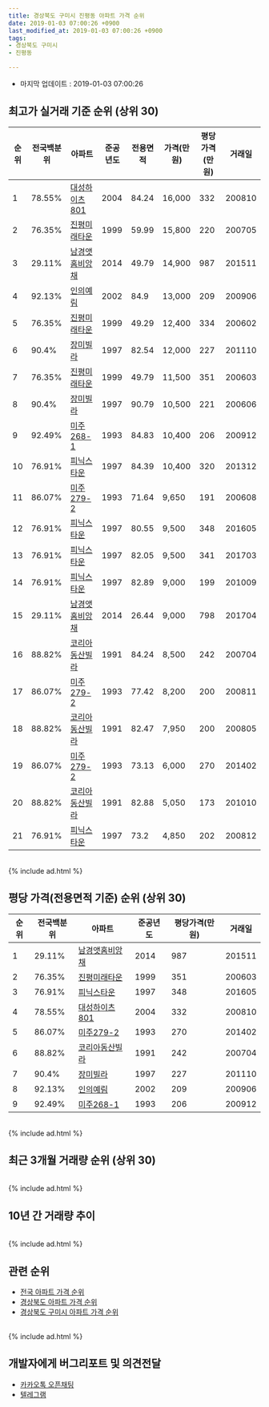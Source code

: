 ```yaml
---
title: 경상북도 구미시 진평동 아파트 가격 순위
date: 2019-01-03 07:00:26 +0900
last_modified_at: 2019-01-03 07:00:26 +0900
tags:
- 경상북도 구미시
- 진평동

---
```


* 마지막 업데이트 : 2019-01-03 07:00:26

## 최고가 실거래 기준 순위 (상위 30)


|순위|전국백분위|아파트|준공년도|전용면적|가격(만원)|평당가격(만원)|거래일|
|---|---|---|---|---|---|---|---|
|1|78.55%|[대성하이츠801](https://search.naver.com/search.naver?query=%EA%B2%BD%EC%83%81%EB%B6%81%EB%8F%84+%EA%B5%AC%EB%AF%B8%EC%8B%9C+%EC%A7%84%ED%8F%89%EB%8F%99+%EB%8C%80%EC%84%B1%ED%95%98%EC%9D%B4%EC%B8%A0801)|2004|84.24|16,000|332|200810|
|2|76.35%|[진평미래타운](https://search.naver.com/search.naver?query=%EA%B2%BD%EC%83%81%EB%B6%81%EB%8F%84+%EA%B5%AC%EB%AF%B8%EC%8B%9C+%EC%A7%84%ED%8F%89%EB%8F%99+%EC%A7%84%ED%8F%89%EB%AF%B8%EB%9E%98%ED%83%80%EC%9A%B4)|1999|59.99|15,800|220|200705|
|3|29.11%|[남경앳홈비앙채](https://search.naver.com/search.naver?query=%EA%B2%BD%EC%83%81%EB%B6%81%EB%8F%84+%EA%B5%AC%EB%AF%B8%EC%8B%9C+%EC%A7%84%ED%8F%89%EB%8F%99+%EB%82%A8%EA%B2%BD%EC%95%B3%ED%99%88%EB%B9%84%EC%95%99%EC%B1%84)|2014|49.79|14,900|987|201511|
|4|92.13%|[인의예림](https://search.naver.com/search.naver?query=%EA%B2%BD%EC%83%81%EB%B6%81%EB%8F%84+%EA%B5%AC%EB%AF%B8%EC%8B%9C+%EC%A7%84%ED%8F%89%EB%8F%99+%EC%9D%B8%EC%9D%98%EC%98%88%EB%A6%BC)|2002|84.9|13,000|209|200906|
|5|76.35%|[진평미래타운](https://search.naver.com/search.naver?query=%EA%B2%BD%EC%83%81%EB%B6%81%EB%8F%84+%EA%B5%AC%EB%AF%B8%EC%8B%9C+%EC%A7%84%ED%8F%89%EB%8F%99+%EC%A7%84%ED%8F%89%EB%AF%B8%EB%9E%98%ED%83%80%EC%9A%B4)|1999|49.29|12,400|334|200602|
|6|90.4%|[장미빌라](https://search.naver.com/search.naver?query=%EA%B2%BD%EC%83%81%EB%B6%81%EB%8F%84+%EA%B5%AC%EB%AF%B8%EC%8B%9C+%EC%A7%84%ED%8F%89%EB%8F%99+%EC%9E%A5%EB%AF%B8%EB%B9%8C%EB%9D%BC)|1997|82.54|12,000|227|201110|
|7|76.35%|[진평미래타운](https://search.naver.com/search.naver?query=%EA%B2%BD%EC%83%81%EB%B6%81%EB%8F%84+%EA%B5%AC%EB%AF%B8%EC%8B%9C+%EC%A7%84%ED%8F%89%EB%8F%99+%EC%A7%84%ED%8F%89%EB%AF%B8%EB%9E%98%ED%83%80%EC%9A%B4)|1999|49.79|11,500|351|200603|
|8|90.4%|[장미빌라](https://search.naver.com/search.naver?query=%EA%B2%BD%EC%83%81%EB%B6%81%EB%8F%84+%EA%B5%AC%EB%AF%B8%EC%8B%9C+%EC%A7%84%ED%8F%89%EB%8F%99+%EC%9E%A5%EB%AF%B8%EB%B9%8C%EB%9D%BC)|1997|90.79|10,500|221|200606|
|9|92.49%|[미주268-1](https://search.naver.com/search.naver?query=%EA%B2%BD%EC%83%81%EB%B6%81%EB%8F%84+%EA%B5%AC%EB%AF%B8%EC%8B%9C+%EC%A7%84%ED%8F%89%EB%8F%99+%EB%AF%B8%EC%A3%BC268-1)|1993|84.83|10,400|206|200912|
|10|76.91%|[피닉스타운](https://search.naver.com/search.naver?query=%EA%B2%BD%EC%83%81%EB%B6%81%EB%8F%84+%EA%B5%AC%EB%AF%B8%EC%8B%9C+%EC%A7%84%ED%8F%89%EB%8F%99+%ED%94%BC%EB%8B%89%EC%8A%A4%ED%83%80%EC%9A%B4)|1997|84.39|10,400|320|201312|
|11|86.07%|[미주279-2](https://search.naver.com/search.naver?query=%EA%B2%BD%EC%83%81%EB%B6%81%EB%8F%84+%EA%B5%AC%EB%AF%B8%EC%8B%9C+%EC%A7%84%ED%8F%89%EB%8F%99+%EB%AF%B8%EC%A3%BC279-2)|1993|71.64|9,650|191|200608|
|12|76.91%|[피닉스타운](https://search.naver.com/search.naver?query=%EA%B2%BD%EC%83%81%EB%B6%81%EB%8F%84+%EA%B5%AC%EB%AF%B8%EC%8B%9C+%EC%A7%84%ED%8F%89%EB%8F%99+%ED%94%BC%EB%8B%89%EC%8A%A4%ED%83%80%EC%9A%B4)|1997|80.55|9,500|348|201605|
|13|76.91%|[피닉스타운](https://search.naver.com/search.naver?query=%EA%B2%BD%EC%83%81%EB%B6%81%EB%8F%84+%EA%B5%AC%EB%AF%B8%EC%8B%9C+%EC%A7%84%ED%8F%89%EB%8F%99+%ED%94%BC%EB%8B%89%EC%8A%A4%ED%83%80%EC%9A%B4)|1997|82.05|9,500|341|201703|
|14|76.91%|[피닉스타운](https://search.naver.com/search.naver?query=%EA%B2%BD%EC%83%81%EB%B6%81%EB%8F%84+%EA%B5%AC%EB%AF%B8%EC%8B%9C+%EC%A7%84%ED%8F%89%EB%8F%99+%ED%94%BC%EB%8B%89%EC%8A%A4%ED%83%80%EC%9A%B4)|1997|82.89|9,000|199|201009|
|15|29.11%|[남경앳홈비앙채](https://search.naver.com/search.naver?query=%EA%B2%BD%EC%83%81%EB%B6%81%EB%8F%84+%EA%B5%AC%EB%AF%B8%EC%8B%9C+%EC%A7%84%ED%8F%89%EB%8F%99+%EB%82%A8%EA%B2%BD%EC%95%B3%ED%99%88%EB%B9%84%EC%95%99%EC%B1%84)|2014|26.44|9,000|798|201704|
|16|88.82%|[코리아동산빌라](https://search.naver.com/search.naver?query=%EA%B2%BD%EC%83%81%EB%B6%81%EB%8F%84+%EA%B5%AC%EB%AF%B8%EC%8B%9C+%EC%A7%84%ED%8F%89%EB%8F%99+%EC%BD%94%EB%A6%AC%EC%95%84%EB%8F%99%EC%82%B0%EB%B9%8C%EB%9D%BC)|1991|84.24|8,500|242|200704|
|17|86.07%|[미주279-2](https://search.naver.com/search.naver?query=%EA%B2%BD%EC%83%81%EB%B6%81%EB%8F%84+%EA%B5%AC%EB%AF%B8%EC%8B%9C+%EC%A7%84%ED%8F%89%EB%8F%99+%EB%AF%B8%EC%A3%BC279-2)|1993|77.42|8,200|200|200811|
|18|88.82%|[코리아동산빌라](https://search.naver.com/search.naver?query=%EA%B2%BD%EC%83%81%EB%B6%81%EB%8F%84+%EA%B5%AC%EB%AF%B8%EC%8B%9C+%EC%A7%84%ED%8F%89%EB%8F%99+%EC%BD%94%EB%A6%AC%EC%95%84%EB%8F%99%EC%82%B0%EB%B9%8C%EB%9D%BC)|1991|82.47|7,950|200|200805|
|19|86.07%|[미주279-2](https://search.naver.com/search.naver?query=%EA%B2%BD%EC%83%81%EB%B6%81%EB%8F%84+%EA%B5%AC%EB%AF%B8%EC%8B%9C+%EC%A7%84%ED%8F%89%EB%8F%99+%EB%AF%B8%EC%A3%BC279-2)|1993|73.13|6,000|270|201402|
|20|88.82%|[코리아동산빌라](https://search.naver.com/search.naver?query=%EA%B2%BD%EC%83%81%EB%B6%81%EB%8F%84+%EA%B5%AC%EB%AF%B8%EC%8B%9C+%EC%A7%84%ED%8F%89%EB%8F%99+%EC%BD%94%EB%A6%AC%EC%95%84%EB%8F%99%EC%82%B0%EB%B9%8C%EB%9D%BC)|1991|82.88|5,050|173|201010|
|21|76.91%|[피닉스타운](https://search.naver.com/search.naver?query=%EA%B2%BD%EC%83%81%EB%B6%81%EB%8F%84+%EA%B5%AC%EB%AF%B8%EC%8B%9C+%EC%A7%84%ED%8F%89%EB%8F%99+%ED%94%BC%EB%8B%89%EC%8A%A4%ED%83%80%EC%9A%B4)|1997|73.2|4,850|202|200812|


<br>
{% include ad.html %}
<br>

## 평당 가격(전용면적 기준) 순위 (상위 30)


|순위|전국백분위|아파트|준공년도|평당가격(만원)|거래일|
|---|---|---|---|---|---|
|1|29.11%|[남경앳홈비앙채](https://search.naver.com/search.naver?query=%EA%B2%BD%EC%83%81%EB%B6%81%EB%8F%84+%EA%B5%AC%EB%AF%B8%EC%8B%9C+%EC%A7%84%ED%8F%89%EB%8F%99+%EB%82%A8%EA%B2%BD%EC%95%B3%ED%99%88%EB%B9%84%EC%95%99%EC%B1%84)|2014|987|201511|
|2|76.35%|[진평미래타운](https://search.naver.com/search.naver?query=%EA%B2%BD%EC%83%81%EB%B6%81%EB%8F%84+%EA%B5%AC%EB%AF%B8%EC%8B%9C+%EC%A7%84%ED%8F%89%EB%8F%99+%EC%A7%84%ED%8F%89%EB%AF%B8%EB%9E%98%ED%83%80%EC%9A%B4)|1999|351|200603|
|3|76.91%|[피닉스타운](https://search.naver.com/search.naver?query=%EA%B2%BD%EC%83%81%EB%B6%81%EB%8F%84+%EA%B5%AC%EB%AF%B8%EC%8B%9C+%EC%A7%84%ED%8F%89%EB%8F%99+%ED%94%BC%EB%8B%89%EC%8A%A4%ED%83%80%EC%9A%B4)|1997|348|201605|
|4|78.55%|[대성하이츠801](https://search.naver.com/search.naver?query=%EA%B2%BD%EC%83%81%EB%B6%81%EB%8F%84+%EA%B5%AC%EB%AF%B8%EC%8B%9C+%EC%A7%84%ED%8F%89%EB%8F%99+%EB%8C%80%EC%84%B1%ED%95%98%EC%9D%B4%EC%B8%A0801)|2004|332|200810|
|5|86.07%|[미주279-2](https://search.naver.com/search.naver?query=%EA%B2%BD%EC%83%81%EB%B6%81%EB%8F%84+%EA%B5%AC%EB%AF%B8%EC%8B%9C+%EC%A7%84%ED%8F%89%EB%8F%99+%EB%AF%B8%EC%A3%BC279-2)|1993|270|201402|
|6|88.82%|[코리아동산빌라](https://search.naver.com/search.naver?query=%EA%B2%BD%EC%83%81%EB%B6%81%EB%8F%84+%EA%B5%AC%EB%AF%B8%EC%8B%9C+%EC%A7%84%ED%8F%89%EB%8F%99+%EC%BD%94%EB%A6%AC%EC%95%84%EB%8F%99%EC%82%B0%EB%B9%8C%EB%9D%BC)|1991|242|200704|
|7|90.4%|[장미빌라](https://search.naver.com/search.naver?query=%EA%B2%BD%EC%83%81%EB%B6%81%EB%8F%84+%EA%B5%AC%EB%AF%B8%EC%8B%9C+%EC%A7%84%ED%8F%89%EB%8F%99+%EC%9E%A5%EB%AF%B8%EB%B9%8C%EB%9D%BC)|1997|227|201110|
|8|92.13%|[인의예림](https://search.naver.com/search.naver?query=%EA%B2%BD%EC%83%81%EB%B6%81%EB%8F%84+%EA%B5%AC%EB%AF%B8%EC%8B%9C+%EC%A7%84%ED%8F%89%EB%8F%99+%EC%9D%B8%EC%9D%98%EC%98%88%EB%A6%BC)|2002|209|200906|
|9|92.49%|[미주268-1](https://search.naver.com/search.naver?query=%EA%B2%BD%EC%83%81%EB%B6%81%EB%8F%84+%EA%B5%AC%EB%AF%B8%EC%8B%9C+%EC%A7%84%ED%8F%89%EB%8F%99+%EB%AF%B8%EC%A3%BC268-1)|1993|206|200912|


<br>
{% include ad.html %}
<br>

## 최근 3개월 거래량 순위 (상위 30)


<div style="width:100%;">
    <canvas id="deal_count_ranking" height="250"></canvas>
</div>


<script>
new Chart(document.getElementById("deal_count_ranking"), {
    type: 'horizontalBar',
    data: {
        labels: ['진평미래타운'],
        datasets: [{
            label: '실거래 수',
            data: [4],
            borderColor: "rgba(255, 0, 128, 1)",
            backgroundColor: "rgba(255, 0, 128, 0.5)",
            fill: false,
        }]
    },
    options: {
        responsive: true,
        title: {
            display: true,
            text: '최근 3개월 거래량 순위'
        },
        tooltips: {
            mode: 'index',
            intersect: false,
            callbacks: {
                title: function(tooltipItems, data) {
                    return "실거래 수:";
                },
                label: function(tooltipItem, data) {
                    return data.labels[tooltipItem.index] + ": " + tooltipItem.xLabel;
                }
            }
        },
        hover: {
            mode: 'nearest',
            intersect: true
        },
        scales: {
            xAxes: [{
                display: true,
                scaleLabel: {
                    display: true,
                    labelString: '실거래 수'
                },
                ticks: {
                    suggestedMin: 0,
                }
            }],
            yAxes: [{
                display: true,
                ticks: {
                    autoSkip: false,
                    callback: function(value, index, values) {
                        if (value.length > 15)
                            return value.substr(0, 13) + "...";
                        else
                            return value;
                    }
                },
                scaleLabel: {
                    display: false,
                }
            }]
        }
    }
});

</script>


<br>
{% include ad.html %}
<br>

## 10년 간 거래량 추이


<div style="width:100%;">
    <canvas id="deal_progress" height="250"></canvas>
</div>

<script>
new Chart(document.getElementById("deal_progress"), {
    type: 'line',
    data: {
        labels: ['200901','200902','200903','200904','200905','200906','200907','200908','200909','200910','200911','200912','201001','201002','201003','201004','201005','201006','201007','201008','201009','201010','201011','201012','201101','201102','201103','201104','201105','201106','201107','201108','201109','201110','201111','201112','201201','201202','201203','201204','201205','201206','201207','201208','201209','201210','201211','201212','201301','201302','201303','201304','201305','201306','201307','201308','201309','201310','201311','201312','201401','201402','201403','201404','201405','201406','201407','201408','201409','201410','201411','201412','201501','201502','201503','201504','201505','201506','201507','201508','201509','201510','201511','201512','201601','201602','201603','201604','201605','201606','201607','201608','201609','201610','201611','201612','201701','201702','201703','201704','201705','201706','201707','201708','201709','201710','201711','201712','201801','201802','201803','201804','201805','201806','201807','201808','201809','201810','201811','201812','201901'],
        datasets: [{
            label: '실거래 수',
            pointRadius: 1,
            data: [4, 5, 2, 3, 6, 7, 4, 4, 4, 3, 8, 8, 2, 8, 4, 4, 6, 5, 18, 8, 8, 15, 7, 10, 18, 21, 28, 16, 10, 11, 10, 8, 10, 11, 11, 8, 7, 8, 11, 10, 5, 10, 2, 7, 6, 11, 10, 11, 10, 18, 12, 12, 9, 12, 8, 7, 5, 13, 5, 5, 6, 14, 21, 8, 7, 4, 9, 9, 13, 6, 8, 6, 8, 4, 7, 5, 4, 3, 5, 3, 10, 6, 4, 2, 2, 7, 1, 2, 4, 2, 5, 2, 2, 8, 21, 24, 13, 15, 9, 8, 4, 7, 4, 7, 3, 7, 6, 9, 12, 7, 3, 8, 4, 17, 6, 8, 6, 5, 4, 0, 0],
            borderColor: "rgba(255, 201, 14, 1)",
            backgroundColor: "rgba(255, 201, 14, 0.5)",
            fill: true,
        }]
    },
    options: {
        responsive: true,
        title: {
            display: true,
            text: '10년간 거래량 추이'
        },
        tooltips: {
            mode: 'index',
            intersect: false,
        },
        hover: {
            mode: 'nearest',
            intersect: true
        },
        scales: {
            xAxes: [{
                display: true,
                scaleLabel: {
                    display: true,
                    labelString: '년/월'
                }
            }],
            yAxes: [{
                display: true,
                ticks: {
                    suggestedMin: 0,
                },
                scaleLabel: {
                    display: true,
                    labelString: '실거래 수'
                }
            }]
        }
    }
});

</script>


<br>
{% include ad.html %}
<br>

## 관련 순위

- [전국 아파트 가격 순위](https://inasie.github.io/apt-ranking/전국)
- [경상북도 아파트 가격 순위](https://inasie.github.io/apt-ranking/경상북도)
- [경상북도 구미시 아파트 가격 순위](https://inasie.github.io/apt-ranking/경상북도-구미시)


<br>
{% include ad.html %}
<br>

## 개발자에게 버그리포트 및 의견전달

- [카카오톡 오픈채팅](https://open.kakao.com/o/gLJUAP4)
- [텔레그램](https://t.me/inasie)

